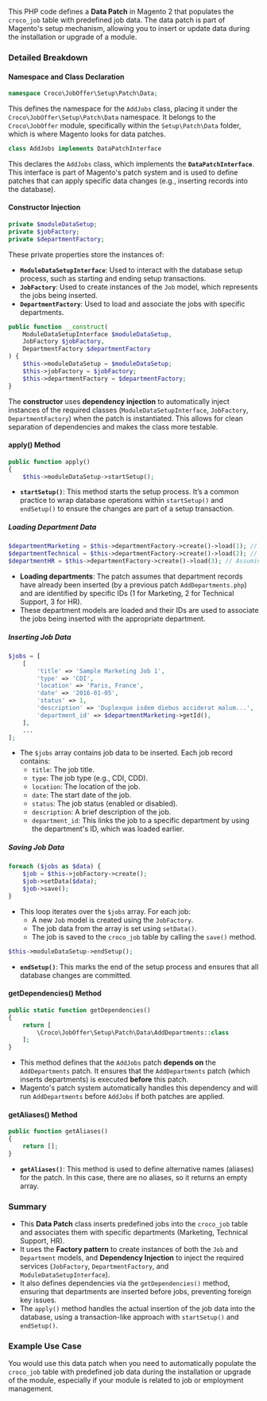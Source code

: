 This PHP code defines a **Data Patch** in Magento 2 that populates the `croco_job` table with predefined job data. The data patch is part of Magento's setup mechanism, allowing you to insert or update data during the installation or upgrade of a module.

### Detailed Breakdown

#### **Namespace and Class Declaration**

```php
namespace Croco\JobOffer\Setup\Patch\Data;
```

This defines the namespace for the `AddJobs` class, placing it under the `Croco\JobOffer\Setup\Patch\Data` namespace. It belongs to the `Croco\JobOffer` module, specifically within the `Setup\Patch\Data` folder, which is where Magento looks for data patches.

```php
class AddJobs implements DataPatchInterface
```

This declares the `AddJobs` class, which implements the **`DataPatchInterface`**. This interface is part of Magento's patch system and is used to define patches that can apply specific data changes (e.g., inserting records into the database).

#### **Constructor Injection**

```php
private $moduleDataSetup;
private $jobFactory;
private $departmentFactory;
```

These private properties store the instances of:

- **`ModuleDataSetupInterface`**: Used to interact with the database setup process, such as starting and ending setup transactions.
- **`JobFactory`**: Used to create instances of the `Job` model, which represents the jobs being inserted.
- **`DepartmentFactory`**: Used to load and associate the jobs with specific departments.

```php
public function __construct(
    ModuleDataSetupInterface $moduleDataSetup,
    JobFactory $jobFactory,
    DepartmentFactory $departmentFactory
) {
    $this->moduleDataSetup = $moduleDataSetup;
    $this->jobFactory = $jobFactory;
    $this->departmentFactory = $departmentFactory;
}
```

The **constructor** uses **dependency injection** to automatically inject instances of the required classes (`ModuleDataSetupInterface`, `JobFactory`, `DepartmentFactory`) when the patch is instantiated. This allows for clean separation of dependencies and makes the class more testable.

#### **apply() Method**

```php
public function apply()
{
    $this->moduleDataSetup->startSetup();
```

- **`startSetup()`**: This method starts the setup process. It’s a common practice to wrap database operations within `startSetup()` and `endSetup()` to ensure the changes are part of a setup transaction.

##### **Loading Department Data**

```php
$departmentMarketing = $this->departmentFactory->create()->load(1); // Assuming Marketing is ID 1
$departmentTechnical = $this->departmentFactory->create()->load(2); // Assuming Technical Support is ID 2
$departmentHR = $this->departmentFactory->create()->load(3); // Assuming HR is ID 3
```

- **Loading departments**: The patch assumes that department records have already been inserted (by a previous patch `AddDepartments.php`) and are identified by specific IDs (1 for Marketing, 2 for Technical Support, 3 for HR).
- These department models are loaded and their IDs are used to associate the jobs being inserted with the appropriate department.

##### **Inserting Job Data**

```php
$jobs = [
    [
        'title' => 'Sample Marketing Job 1',
        'type' => 'CDI',
        'location' => 'Paris, France',
        'date' => '2016-01-05',
        'status' => 1,
        'description' => 'Duplexque isdem diebus acciderat malum...',
        'department_id' => $departmentMarketing->getId(),
    ],
    ...
];
```

- The `$jobs` array contains job data to be inserted. Each job record contains:
  - `title`: The job title.
  - `type`: The job type (e.g., CDI, CDD).
  - `location`: The location of the job.
  - `date`: The start date of the job.
  - `status`: The job status (enabled or disabled).
  - `description`: A brief description of the job.
  - `department_id`: This links the job to a specific department by using the department's ID, which was loaded earlier.

##### **Saving Job Data**

```php
foreach ($jobs as $data) {
    $job = $this->jobFactory->create();
    $job->setData($data);
    $job->save();
}
```

- This loop iterates over the `$jobs` array. For each job:
  - A new `Job` model is created using the `JobFactory`.
  - The job data from the array is set using `setData()`.
  - The job is saved to the `croco_job` table by calling the `save()` method.

```php
$this->moduleDataSetup->endSetup();
```

- **`endSetup()`**: This marks the end of the setup process and ensures that all database changes are committed.

#### **getDependencies() Method**

```php
public static function getDependencies()
{
    return [
        \Croco\JobOffer\Setup\Patch\Data\AddDepartments::class
    ];
}
```

- This method defines that the `AddJobs` patch **depends on** the `AddDepartments` patch. It ensures that the `AddDepartments` patch (which inserts departments) is executed **before** this patch.
- Magento's patch system automatically handles this dependency and will run `AddDepartments` before `AddJobs` if both patches are applied.

#### **getAliases() Method**

```php
public function getAliases()
{
    return [];
}
```

- **`getAliases()`**: This method is used to define alternative names (aliases) for the patch. In this case, there are no aliases, so it returns an empty array.

### Summary

- This **Data Patch** class inserts predefined jobs into the `croco_job` table and associates them with specific departments (Marketing, Technical Support, HR).
- It uses the **Factory pattern** to create instances of both the `Job` and `Department` models, and **Dependency Injection** to inject the required services (`JobFactory`, `DepartmentFactory`, and `ModuleDataSetupInterface`).
- It also defines dependencies via the `getDependencies()` method, ensuring that departments are inserted before jobs, preventing foreign key issues.
- The `apply()` method handles the actual insertion of the job data into the database, using a transaction-like approach with `startSetup()` and `endSetup()`.

### Example Use Case

You would use this data patch when you need to automatically populate the `croco_job` table with predefined job data during the installation or upgrade of the module, especially if your module is related to job or employment management.
